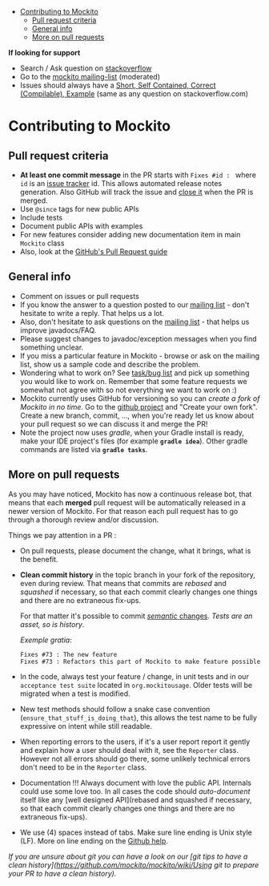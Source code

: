 - [Contributing to Mockito](#)
	- [Pull request criteria](#)
	- [General info](#)
	- [More on pull requests](#)

**If looking for support**

* Search / Ask question on [stackoverflow](http://stackoverflow.com)
* Go to the [mockito mailing-list](http://groups.google.com/group/mockito) (moderated)
* Issues should always have a [Short, Self Contained, Correct (Compilable), Example](http://sscce.org) (same as any question on stackoverflow.com)

# Contributing to Mockito

## Pull request criteria

* **At least one commit message** in the PR starts with `Fixes #id : ` where `id` is an [issue tracker](https://github.com/mockito/mockito/issues) id. This allows automated release notes generation. Also GitHub will track the issue and [close it](https://github.com/blog/1386-closing-issues-via-commit-messages) when the PR is merged.
* Use `@since` tags for new public APIs
* Include tests
* Document public APIs with examples
* For new features consider adding new documentation item in main `Mockito` class
* Also, look at the [GitHub's Pull Request guide](https://github.com/blog/1943-how-to-write-the-perfect-pull-request)

## General info

* Comment on issues or pull requests
* If you know the answer to a question posted to our [mailing list](https://groups.google.com/forum/#!forum/mockito) - don't hesitate to write a reply. That helps us a lot.
* Also, don't hesitate to ask questions on the [mailing list](https://groups.google.com/forum/#!forum/mockito) - that helps us improve javadocs/FAQ.
* Please suggest changes to javadoc/exception messages when you find something unclear.
* If you miss a particular feature in Mockito - browse or ask on the mailing list, show us a sample code and describe the problem.
* Wondering what to work on? See [task/bug list](https://github.com/mockito/mockito/issues/) and pick up something you would like to work on. Remember that some feature requests we somewhat not agree with so not everything we want to work on :)
* Mockito currently uses GitHub for versioning so you can *create a fork of Mockito in no time*. Go to the [github project](https://github.com/mockito/mockito) and "Create your own fork". Create a new branch, commit, ..., when you're ready let us know about your pull request so we can discuss it and merge the PR!
* Note the project now uses *gradle*, when your Gradle install is ready, make your IDE project's files (for example **`gradle idea`**). Other gradle commands are listed via **`gradle tasks`**.

## More on pull requests

As you may have noticed, Mockito has now a continuous release bot, that means that each **merged** pull request will be automatically released in a newer version of Mockito.
For that reason each pull request has to go through a thorough review and/or discussion.

Things we pay attention in a PR :

* On pull requests, please document the change, what it brings, what is the benefit.
* **Clean commit history** in the topic branch in your fork of the repository, even during review. That means that commits are _rebased_ and _squashed_ if necessary, so that each commit clearly changes one things and there are no extraneous fix-ups.

  For that matter it's possible to commit [_semantic_ changes](http://lemike-de.tumblr.com/post/79041908218/semantic-commits). _Tests are an asset, so is history_.

  _Exemple gratia_:

  ```
  Fixes #73 : The new feature
  Fixes #73 : Refactors this part of Mockito to make feature possible
  ```

* In the code, always test your feature / change, in unit tests and in our `acceptance test suite` located in `org.mockitousage`. Older tests will be migrated when a test is modified.
* New test methods should follow a snake case convention (`ensure_that_stuff_is_doing_that`), this allows the test name to be fully expressive on intent while still readable.
* When reporting errors to the users, if it's a user report report it gently and explain how a user should deal with it, see the `Reporter` class. However not all errors should go there, some unlikely technical errors don't need to be in the `Reporter` class.
* Documentation !!! Always document with love the public API. Internals could use some love too. In all cases the code should _auto-document_ itself like any [well designed API](rebased and squashed if necessary, so that each commit clearly changes one things and there are no extraneous fix-ups).
* We use (4) spaces instead of tabs. Make sure line ending is Unix style (LF). More on line ending on the [Github help](https://help.github.com/articles/dealing-with-line-endings/).


_If you are unsure about git you can have a look on our [git tips to have a clean history](https://github.com/mockito/mockito/wiki/Using git to prepare your PR to have a clean history)._
